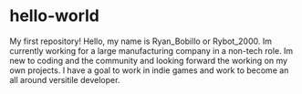 # hello-world
My first repository! 
Hello, my name is Ryan_Bobillo or Rybot_2000. Im currently working for a large manufacturing company in a non-tech role. 
Im new to coding and the community and looking forward the working on my own projects. 
I have a goal to work in indie games and work to become an all around versitile developer.

